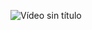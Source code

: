 

![Vídeo sin título ](https://github.com/Marindala/Project-Redux-Toolkit/assets/95050756/1b52b5a4-65d8-4c7e-b961-056f0136f0f1)



<!-- git branch -r -->
<!-- git pull origin master -->